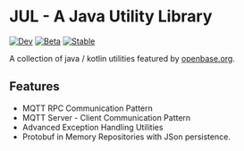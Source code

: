 # JUL - A Java Utility Library 

[![Dev](https://github.com/openbase/jul/actions/workflows/build-and-test.yml/badge.svg?branch=dev)](https://github.com/openbase/jul/actions/workflows/build-and-test.yml)
[![Beta](https://github.com/openbase/jul/actions/workflows/build-and-test.yml/badge.svg?branch=beta)](https://github.com/openbase/jul/actions/workflows/build-and-test.yml)
[![Stable](https://github.com/openbase/jul/actions/workflows/build-and-test.yml/badge.svg?branch=stable)](https://github.com/openbase/jul/actions/workflows/build-and-test.yml)

A collection of java / kotlin utilities featured by [openbase.org](https://openbase.org).

## Features
* MQTT RPC Communication Pattern
* MQTT Server - Client Communication Pattern
* Advanced Exception Handling Utilities
* Protobuf in Memory Repositories with JSon persistence. 
